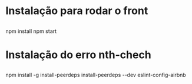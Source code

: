 
# Instalação para rodar o front
##
npm install
npm start
# Instalação do erro nth-chech

##
npm install -g install-peerdeps
install-peerdeps --dev eslint-config-airbnb